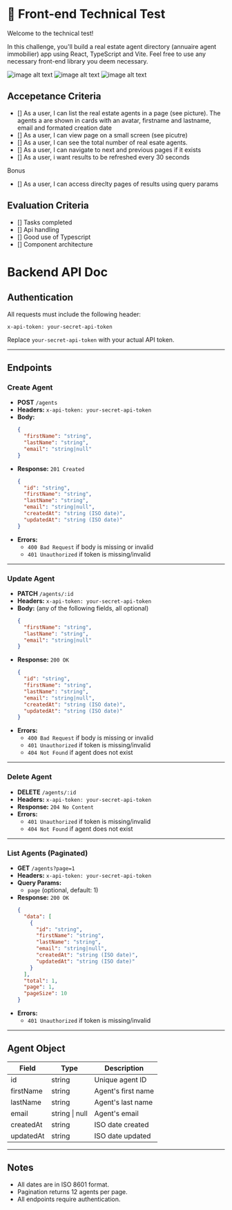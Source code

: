 # 🧪 Front-end Technical Test

Welcome to the technical test!

In this challenge, you'll build a real estate agent directory (annuaire agent immobilier) app using React, TypeScript and Vite.
Feel free to use any necessary front-end library you deem necessary.

![image alt text](https://i.ibb.co/213tw3B4/desktop-view.png 'Desktop')
![image alt text](https://i.ibb.co/Kk9pD7T/mobile-view.png 'Mobile')
![image alt text](https://i.ibb.co/dwLNsrmq/creation-form.png 'Formulaire')

## Accepetance Criteria

- [] As a user, I can list the real estate agents in a page (see picture). The agents a are shown in cards with an avatar, firstname and lastname, email and formated creation date
- [] As a user, I can view page on a small screen (see picutre)
- [] As a user, I can see the total number of real esate agents.
- [] As a user, I can navigate to next and previous pages if it exists
- [] As a user, i want results to be refreshed every 30 seconds

Bonus

- [] As a user, I can access direclty pages of results using query params

## Evaluation Criteria

- [] Tasks completed
- [] Api handling
- [] Good use of Typescript
- [] Component architecture

# Backend API Doc

## Authentication

All requests must include the following header:

```
x-api-token: your-secret-api-token
```

Replace `your-secret-api-token` with your actual API token.

---

## Endpoints

### Create Agent

- **POST** `/agents`
- **Headers:** `x-api-token: your-secret-api-token`
- **Body:**
  ```json
  {
    "firstName": "string",
    "lastName": "string",
    "email": "string|null"
  }
  ```
- **Response:** `201 Created`
  ```json
  {
    "id": "string",
    "firstName": "string",
    "lastName": "string",
    "email": "string|null",
    "createdAt": "string (ISO date)",
    "updatedAt": "string (ISO date)"
  }
  ```
- **Errors:**
  - `400 Bad Request` if body is missing or invalid
  - `401 Unauthorized` if token is missing/invalid

---

### Update Agent

- **PATCH** `/agents/:id`
- **Headers:** `x-api-token: your-secret-api-token`
- **Body:** (any of the following fields, all optional)
  ```json
  {
    "firstName": "string",
    "lastName": "string",
    "email": "string|null"
  }
  ```
- **Response:** `200 OK`
  ```json
  {
    "id": "string",
    "firstName": "string",
    "lastName": "string",
    "email": "string|null",
    "createdAt": "string (ISO date)",
    "updatedAt": "string (ISO date)"
  }
  ```
- **Errors:**
  - `400 Bad Request` if body is missing or invalid
  - `401 Unauthorized` if token is missing/invalid
  - `404 Not Found` if agent does not exist

---

### Delete Agent

- **DELETE** `/agents/:id`
- **Headers:** `x-api-token: your-secret-api-token`
- **Response:** `204 No Content`
- **Errors:**
  - `401 Unauthorized` if token is missing/invalid
  - `404 Not Found` if agent does not exist

---

### List Agents (Paginated)

- **GET** `/agents?page=1`
- **Headers:** `x-api-token: your-secret-api-token`
- **Query Params:**
  - `page` (optional, default: 1)
- **Response:** `200 OK`
  ```json
  {
    "data": [
      {
        "id": "string",
        "firstName": "string",
        "lastName": "string",
        "email": "string|null",
        "createdAt": "string (ISO date)",
        "updatedAt": "string (ISO date)"
      }
    ],
    "total": 1,
    "page": 1,
    "pageSize": 10
  }
  ```
- **Errors:**
  - `401 Unauthorized` if token is missing/invalid

---

## Agent Object

| Field     | Type           | Description        |
| --------- | -------------- | ------------------ |
| id        | string         | Unique agent ID    |
| firstName | string         | Agent's first name |
| lastName  | string         | Agent's last name  |
| email     | string \| null | Agent's email      |
| createdAt | string         | ISO date created   |
| updatedAt | string         | ISO date updated   |

---

## Notes

- All dates are in ISO 8601 format.
- Pagination returns 12 agents per page.
- All endpoints require authentication.
